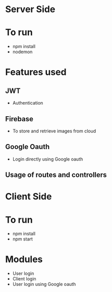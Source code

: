 # Server Side
# To run

- npm install 
- nodemon

# Features used 

## JWT

- Authentication

## Firebase 

- To store and retrieve images from cloud

## Google Oauth 

- Login directly using Google oauth

## Usage of routes and controllers 


# Client Side

# To run
- npm install
- npm start

# Modules 
- User login
- Client login 
- User login using Google oauth